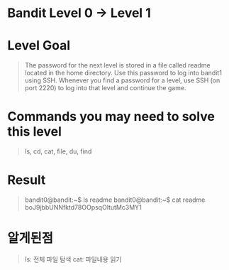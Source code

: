 Bandit Level 0 → Level 1
===

# Level Goal

> The password for the next level is stored in a file called readme located in the home directory. Use this password to log into bandit1 using SSH. Whenever you find a password for a level, use SSH (on port 2220) to log into that level and continue the game.

  

# Commands you may need to solve this level

> ls, cd, cat, file, du, find

  

# Result

> bandit0@bandit:~$ ls
> readme
> bandit0@bandit:~$ cat readme
> boJ9jbbUNNfktd78OOpsqOltutMc3MY1

  
  

# 알게된점

> ls: 전체 파일 탐색
> cat: 파일내용 읽기